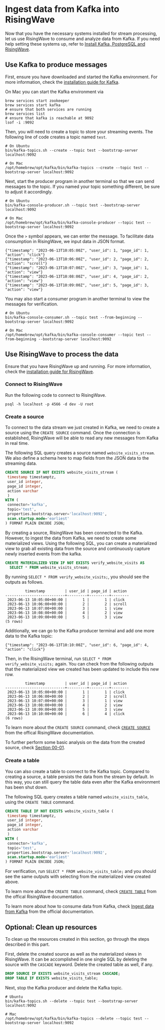 # Ingest data from Kafka into RisingWave

Now that you have the necessary systems installed for stream processing, let us use RisingWave to consume and analyze data from Kafka. If you need help setting these systems up, refer to [Install Kafka, PostgreSQL and RisingWave](00-install-kafka-pg-rw.md).

## Use Kafka to produce messages

First, ensure you have downloaded and started the Kafka environment. For more information, check the [installation guide for Kafka](00-install-kafka-pg-rw.md#install-kafka).

On Mac you can start the Kafka environment via 

```terminal 
brew services start zookeeper 
brew services start kafka
# ensure that both services are running
brew services list
# ensure that kafka is reachable at 9092
lsof -i :9092
```

Then, you will need to create a topic to store your streaming events. The following line of code creates a topic named `test`.

```terminal
# On Ubuntu
bin/kafka-topics.sh --create --topic test --bootstrap-server localhost:9092

# On Mac 
/opt/homebrew/opt/kafka/bin/kafka-topics --create --topic test --bootstrap-server localhost:9092
```

Next, start the producer program in another terminal so that we can send messages to the topic. If you named your topic something different, be sure to adjust it accordingly. 

```terminal
# On Ubuntu
bin/kafka-console-producer.sh --topic test --bootstrap-server localhost:9092

# On Mac
/opt/homebrew/opt/kafka/bin/kafka-console-producer --topic test --bootstrap-server localhost:9092
```

Once the `>` symbol appears, we can enter the message. To facilitate data consumption in RisingWave, we input data in JSON format.

```terminal
{"timestamp": "2023-06-13T10:05:00Z", "user_id": 1, "page_id": 1, "action": "click"}
{"timestamp": "2023-06-13T10:06:00Z", "user_id": 2, "page_id": 2, "action": "scroll"}
{"timestamp": "2023-06-13T10:07:00Z", "user_id": 3, "page_id": 1, "action": "view"}
{"timestamp": "2023-06-13T10:08:00Z", "user_id": 4, "page_id": 2, "action": "view"}
{"timestamp": "2023-06-13T10:09:00Z", "user_id": 5, "page_id": 3, "action": "view"}
```

You may also start a consumer program in another terminal to view the messages for verification.

```terminal
# On Ubuntu
bin/kafka-console-consumer.sh --topic test --from-beginning --bootstrap-server localhost:9092

# On Mac
/opt/homebrew/opt/kafka/bin/kafka-console-consumer --topic test --from-beginning --bootstrap-server localhost:9092
```

## Use RisingWave to process the data

Ensure that you have RisingWave up and running. For more information, check the [installation guide for RisingWave](00-install-kafka-pg-rw.md#install-risingwave).

### Connect to RisingWave

Run the following code to connect to RisingWave.

```terminal
psql -h localhost -p 4566 -d dev -U root
```

### Create a source

To connect to the data stream we just created in Kafka, we need to create a source using the `CREATE SOURCE` command. Once the connection is established, RisingWave will be able to read any new messages from Kafka in real time. 

The following SQL query creates a source named `website_visits_stream`. We also define a schema here to map fields from the JSON data to the streaming data. 

```sql
CREATE SOURCE IF NOT EXISTS website_visits_stream (
 timestamp timestamptz,
 user_id integer,
 page_id integer,
 action varchar
 )
WITH (
 connector='kafka',
 topic='test',
 properties.bootstrap.server='localhost:9092',
 scan.startup.mode='earliest'
) FORMAT PLAIN ENCODE JSON;
```

By creating a source, RisingWave has been connected to the Kafka. However, to ingest the data from Kafka, we need to create some materialized views. Using the following SQL, you can create a materialized view to grab all existing data from the source and continuously capture newly inserted events from the kafka. 
```sql
CREATE MATERIALIZED VIEW IF NOT EXISTS verify_website_visits AS
  SELECT * FROM website_visits_stream;
```

By running `SELECT * FROM verify_website_visits;`, you should see the outputs as follows.
```terminal
         timestamp         | user_id | page_id | action
---------------------------+---------+---------+--------
 2023-06-13 10:05:00+00:00 |       1 |       1 | click
 2023-06-13 10:06:00+00:00 |       2 |       2 | scroll
 2023-06-13 10:07:00+00:00 |       3 |       1 | view
 2023-06-13 10:08:00+00:00 |       4 |       2 | view
 2023-06-13 10:09:00+00:00 |       5 |       3 | view
(5 rows)
```

Additionally, we can go to the Kafka producer terminal and add one more data to the Kafka topic:
```terminal
{"timestamp": "2023-06-13T10:10:00Z", "user_id": 6, "page_id": 4, "action": "click"}
```

Then, in the RisingWave terminal, run `SELECT * FROM verify_website_visits;` again. You can check from the following outputs that the materialized view we created has been updated to include this new row.
```terminal
         timestamp         | user_id | page_id | action
---------------------------+---------+---------+--------
 2023-06-13 10:05:00+00:00 |       1 |       1 | click
 2023-06-13 10:06:00+00:00 |       2 |       2 | scroll
 2023-06-13 10:07:00+00:00 |       3 |       1 | view
 2023-06-13 10:08:00+00:00 |       4 |       2 | view
 2023-06-13 10:09:00+00:00 |       5 |       3 | view
 2023-06-13 10:10:00+00:00 |       6 |       4 | click
(6 rows)
```

To learn more about the `CREATE SOURCE` command, check [`CREATE SOURCE`](https://docs.risingwave.com/docs/current/sql-create-source/) from the offical RisingWave documentation.

To further perform some basic analysis on the data from the created source, check [Section 00-01](../01-query-process-streaming-data/001-ingest-analyze-kafka.md#analyze-the-data).

### Create a table

You can also create a table to connect to the Kafka topic. Compared to creating a source, a table persists the data from the stream by default. In this way, you can still query the table data even after the Kafka environment has been shut down.

The following SQL query creates a table named `website_visits_table`, using the `CREATE TABLE` command.
```sql
CREATE TABLE IF NOT EXISTS website_visits_table (
 timestamp timestamptz,
 user_id integer,
 page_id integer,
 action varchar
 )
WITH (
 connector='kafka',
 topic='test',
 properties.bootstrap.server='localhost:9092',
 scan.startup.mode='earliest'
) FORMAT PLAIN ENCODE JSON;
```

For verification, run `SELECT * FROM website_visits_table;` and you should see the same outputs with selecting from the materialized view created above.

To learn more about the `CREATE TABLE` command, check [`CREATE TABLE`](https://docs.risingwave.com/docs/current/sql-create-table/) from the offical RisingWave documentation.

To learn more about how to consume data from Kafka, check [Ingest data from Kafka](https://docs.risingwave.com/docs/current/ingest-from-kafka/) from the official documentation.

## Optional: Clean up resources
To clean up the resources created in this section, go through the steps described in this part.

First, delete the created source as well as the materialized views in RisingWave. It can be accomplished in one single SQL by deleting the source with the `CASCADE` keyword. Delete the created table as well, if any.

```sql
DROP SOURCE IF EXISTS website_visits_stream CASCADE;
DROP TABLE IF EXISTS website_visits_table;
```

Next, stop the Kafka producer and delete the Kafka topic.

```terminal
# Ubuntu
bin/kafka-topics.sh --delete --topic test --bootstrap-server localhost:9092

# Mac 
/opt/homebrew/opt/kafka/bin/kafka-topics --delete --topic test --bootstrap-server localhost:9092
```

